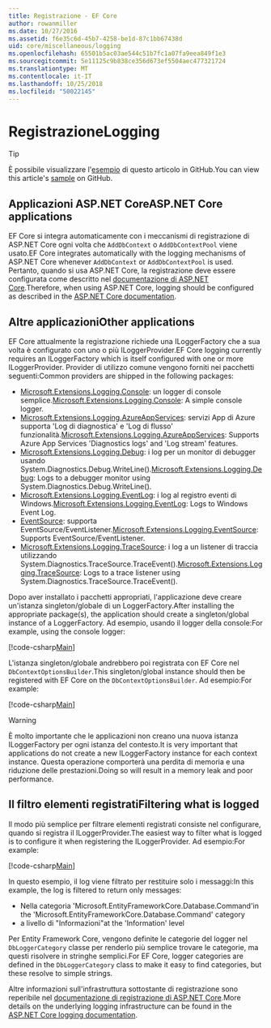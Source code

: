 ```yaml
---
title: Registrazione - EF Core
author: rowanmiller
ms.date: 10/27/2016
ms.assetid: f6e35c6d-45b7-4258-be1d-87c1bb67438d
uid: core/miscellaneous/logging
ms.openlocfilehash: 65501b5ac03ae544c51b7fc1a07fa9eea849f1e3
ms.sourcegitcommit: 5e11125c9b838ce356d673ef5504aec477321724
ms.translationtype: MT
ms.contentlocale: it-IT
ms.lasthandoff: 10/25/2018
ms.locfileid: "50022145"
---
```

# <a name="logging"></a><span data-ttu-id="ba870-102">Registrazione</span><span class="sxs-lookup"><span data-stu-id="ba870-102">Logging</span></span>

> [!TIP]  
> <span data-ttu-id="ba870-103">È possibile visualizzare l'[esempio](https://github.com/aspnet/EntityFramework.Docs/tree/master/samples/core/Miscellaneous/Logging) di questo articolo in GitHub.</span><span class="sxs-lookup"><span data-stu-id="ba870-103">You can view this article's [sample](https://github.com/aspnet/EntityFramework.Docs/tree/master/samples/core/Miscellaneous/Logging) on GitHub.</span></span>

## <a name="aspnet-core-applications"></a><span data-ttu-id="ba870-104">Applicazioni ASP.NET Core</span><span class="sxs-lookup"><span data-stu-id="ba870-104">ASP.NET Core applications</span></span>

<span data-ttu-id="ba870-105">EF Core si integra automaticamente con i meccanismi di registrazione di ASP.NET Core ogni volta che `AddDbContext` o `AddDbContextPool` viene usato.</span><span class="sxs-lookup"><span data-stu-id="ba870-105">EF Core integrates automatically with the logging mechanisms of ASP.NET Core whenever `AddDbContext` or `AddDbContextPool` is used.</span></span> <span data-ttu-id="ba870-106">Pertanto, quando si usa ASP.NET Core, la registrazione deve essere configurata come descritto nel [documentazione di ASP.NET Core](https://docs.microsoft.com/aspnet/core/fundamentals/logging?tabs=aspnetcore2x).</span><span class="sxs-lookup"><span data-stu-id="ba870-106">Therefore, when using ASP.NET Core, logging should be configured as described in the [ASP.NET Core documentation](https://docs.microsoft.com/aspnet/core/fundamentals/logging?tabs=aspnetcore2x).</span></span>

## <a name="other-applications"></a><span data-ttu-id="ba870-107">Altre applicazioni</span><span class="sxs-lookup"><span data-stu-id="ba870-107">Other applications</span></span>

<span data-ttu-id="ba870-108">EF Core attualmente la registrazione richiede una ILoggerFactory che a sua volta è configurato con uno o più ILoggerProvider.</span><span class="sxs-lookup"><span data-stu-id="ba870-108">EF Core logging currently requires an ILoggerFactory which is itself configured with one or more ILoggerProvider.</span></span> <span data-ttu-id="ba870-109">Provider di utilizzo comune vengono forniti nei pacchetti seguenti:</span><span class="sxs-lookup"><span data-stu-id="ba870-109">Common providers are shipped in the following packages:</span></span>

* <span data-ttu-id="ba870-110">[Microsoft.Extensions.Logging.Console](https://www.nuget.org/packages/Microsoft.Extensions.Logging.Console/): un logger di console semplice.</span><span class="sxs-lookup"><span data-stu-id="ba870-110">[Microsoft.Extensions.Logging.Console](https://www.nuget.org/packages/Microsoft.Extensions.Logging.Console/): A simple console logger.</span></span>
* <span data-ttu-id="ba870-111">[Microsoft.Extensions.Logging.AzureAppServices](https://www.nuget.org/packages/Microsoft.Extensions.Logging.AzureAppServices/): servizi App di Azure supporta 'Log di diagnostica' e 'Log di flusso' funzionalità.</span><span class="sxs-lookup"><span data-stu-id="ba870-111">[Microsoft.Extensions.Logging.AzureAppServices](https://www.nuget.org/packages/Microsoft.Extensions.Logging.AzureAppServices/): Supports Azure App Services 'Diagnostics logs' and 'Log stream' features.</span></span>
* <span data-ttu-id="ba870-112">[Microsoft.Extensions.Logging.Debug](https://www.nuget.org/packages/Microsoft.Extensions.Logging.Debug/): i log per un monitor di debugger usando System.Diagnostics.Debug.WriteLine().</span><span class="sxs-lookup"><span data-stu-id="ba870-112">[Microsoft.Extensions.Logging.Debug](https://www.nuget.org/packages/Microsoft.Extensions.Logging.Debug/): Logs to a debugger monitor using System.Diagnostics.Debug.WriteLine().</span></span>
* <span data-ttu-id="ba870-113">[Microsoft.Extensions.Logging.EventLog](https://www.nuget.org/packages/Microsoft.Extensions.Logging.EventLog/): i log al registro eventi di Windows.</span><span class="sxs-lookup"><span data-stu-id="ba870-113">[Microsoft.Extensions.Logging.EventLog](https://www.nuget.org/packages/Microsoft.Extensions.Logging.EventLog/): Logs to Windows Event Log.</span></span>
* <span data-ttu-id="ba870-114">[EventSource](https://www.nuget.org/packages/Microsoft.Extensions.Logging.EventSource/): supporta EventSource/EventListener.</span><span class="sxs-lookup"><span data-stu-id="ba870-114">[Microsoft.Extensions.Logging.EventSource](https://www.nuget.org/packages/Microsoft.Extensions.Logging.EventSource/): Supports EventSource/EventListener.</span></span>
* <span data-ttu-id="ba870-115">[Microsoft.Extensions.Logging.TraceSource](https://www.nuget.org/packages/Microsoft.Extensions.Logging.TraceSource/): i log a un listener di traccia utilizzando System.Diagnostics.TraceSource.TraceEvent().</span><span class="sxs-lookup"><span data-stu-id="ba870-115">[Microsoft.Extensions.Logging.TraceSource](https://www.nuget.org/packages/Microsoft.Extensions.Logging.TraceSource/): Logs to a trace listener using System.Diagnostics.TraceSource.TraceEvent().</span></span>

<span data-ttu-id="ba870-116">Dopo aver installato i pacchetti appropriati, l'applicazione deve creare un'istanza singleton/globale di un LoggerFactory.</span><span class="sxs-lookup"><span data-stu-id="ba870-116">After installing the appropriate package(s), the application should create a singleton/global instance of a LoggerFactory.</span></span> <span data-ttu-id="ba870-117">Ad esempio, usando il logger della console:</span><span class="sxs-lookup"><span data-stu-id="ba870-117">For example, using the console logger:</span></span>

[!code-csharp[Main](../../../samples/core/Miscellaneous/Logging/Logging/BloggingContext.cs#DefineLoggerFactory)]

<span data-ttu-id="ba870-118">L'istanza singleton/globale andrebbero poi registrata con EF Core nel `DbContextOptionsBuilder`.</span><span class="sxs-lookup"><span data-stu-id="ba870-118">This singleton/global instance should then be registered with EF Core on the `DbContextOptionsBuilder`.</span></span> <span data-ttu-id="ba870-119">Ad esempio:</span><span class="sxs-lookup"><span data-stu-id="ba870-119">For example:</span></span>

[!code-csharp[Main](../../../samples/core/Miscellaneous/Logging/Logging/BloggingContext.cs#RegisterLoggerFactory)]

> [!WARNING]
> <span data-ttu-id="ba870-120">È molto importante che le applicazioni non creano una nuova istanza ILoggerFactory per ogni istanza del contesto.</span><span class="sxs-lookup"><span data-stu-id="ba870-120">It is very important that applications do not create a new ILoggerFactory instance for each context instance.</span></span> <span data-ttu-id="ba870-121">Questa operazione comporterà una perdita di memoria e una riduzione delle prestazioni.</span><span class="sxs-lookup"><span data-stu-id="ba870-121">Doing so will result in a memory leak and poor performance.</span></span>

## <a name="filtering-what-is-logged"></a><span data-ttu-id="ba870-122">Il filtro elementi registrati</span><span class="sxs-lookup"><span data-stu-id="ba870-122">Filtering what is logged</span></span>

<span data-ttu-id="ba870-123">Il modo più semplice per filtrare elementi registrati consiste nel configurare, quando si registra il ILoggerProvider.</span><span class="sxs-lookup"><span data-stu-id="ba870-123">The easiest way to filter what is logged is to configure it when registering the ILoggerProvider.</span></span> <span data-ttu-id="ba870-124">Ad esempio:</span><span class="sxs-lookup"><span data-stu-id="ba870-124">For example:</span></span>

[!code-csharp[Main](../../../samples/core/Miscellaneous/Logging/Logging/BloggingContextWithFiltering.cs#DefineLoggerFactory)]

<span data-ttu-id="ba870-125">In questo esempio, il log viene filtrato per restituire solo i messaggi:</span><span class="sxs-lookup"><span data-stu-id="ba870-125">In this example, the log is filtered to return only messages:</span></span>
 * <span data-ttu-id="ba870-126">Nella categoria 'Microsoft.EntityFrameworkCore.Database.Command'</span><span class="sxs-lookup"><span data-stu-id="ba870-126">in the 'Microsoft.EntityFrameworkCore.Database.Command' category</span></span>
 * <span data-ttu-id="ba870-127">a livello di "Informazioni"</span><span class="sxs-lookup"><span data-stu-id="ba870-127">at the 'Information' level</span></span>

<span data-ttu-id="ba870-128">Per Entity Framework Core, vengono definite le categorie del logger nel `DbLoggerCategory` classe per renderlo più semplice trovare le categorie, ma questi risolvere in stringhe semplici.</span><span class="sxs-lookup"><span data-stu-id="ba870-128">For EF Core, logger categories are defined in the `DbLoggerCategory` class to make it easy to find categories, but these resolve to simple strings.</span></span>

<span data-ttu-id="ba870-129">Altre informazioni sull'infrastruttura sottostante di registrazione sono reperibile nel [documentazione di registrazione di ASP.NET Core](https://docs.microsoft.com/aspnet/core/fundamentals/logging?tabs=aspnetcore2x).</span><span class="sxs-lookup"><span data-stu-id="ba870-129">More details on the underlying logging infrastructure can be found in the [ASP.NET Core logging documentation](https://docs.microsoft.com/aspnet/core/fundamentals/logging?tabs=aspnetcore2x).</span></span>
